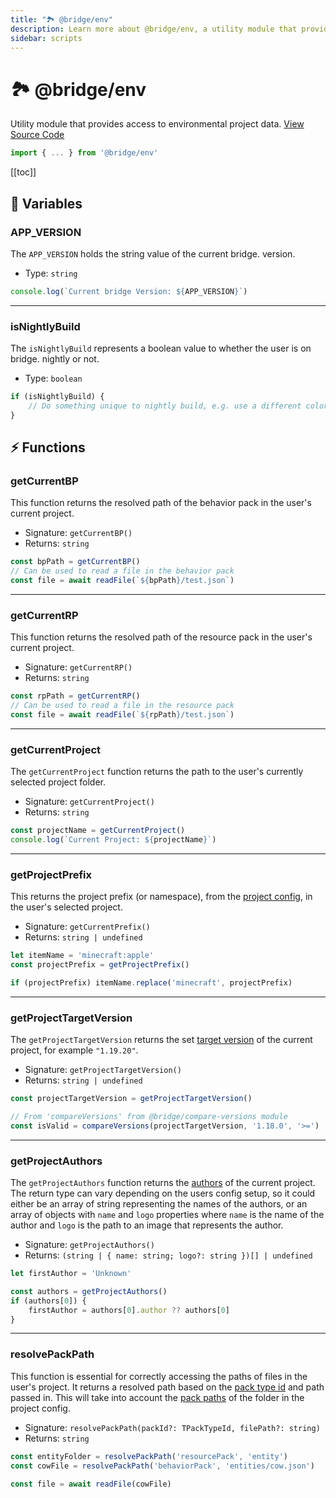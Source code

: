 ```yaml
---
title: "🏞️ @bridge/env"
description: Learn more about @bridge/env, a utility module that provides access to environmental project data.
sidebar: scripts
---
```


# 🏞️ @bridge/env

Utility module that provides access to environmental project data.
[View Source Code](https://github.com/bridge-core/editor/blob/main/src/components/Extensions/Scripts/Modules/env.ts)

```js
import { ... } from '@bridge/env'
```

[[toc]]

## 💼 Variables

### APP_VERSION

The `APP_VERSION` holds the string value of the current bridge. version.

- Type: `string`

```js
console.log(`Current bridge Version: ${APP_VERSION}`)
```

---

### isNightlyBuild

The `isNightlyBuild` represents a boolean value to whether the user is on bridge. nightly or not.

- Type: `boolean`

```js
if (isNightlyBuild) {
    // Do something unique to nightly build, e.g. use a different color scheme
}
```

## ⚡ Functions

### getCurrentBP

This function returns the resolved path of the behavior pack in the user's current project.

- Signature: `getCurrentBP()`
- Returns: `string`

```js
const bpPath = getCurrentBP()
// Can be used to read a file in the behavior pack
const file = await readFile(`${bpPath}/test.json`)
```

---

### getCurrentRP

This function returns the resolved path of the resource pack in the user's current project.

- Signature: `getCurrentRP()`
- Returns: `string`

```js
const rpPath = getCurrentRP()
// Can be used to read a file in the resource pack
const file = await readFile(`${rpPath}/test.json`)
```

---

### getCurrentProject

The `getCurrentProject` function returns the path to the user's currently selected project folder.

- Signature: `getCurrentProject()`
- Returns: `string`

```js
const projectName = getCurrentProject()
console.log(`Current Project: ${projectName}`)
```

---

### getProjectPrefix

This returns the project prefix (or namespace), from the [project config](/guide/misc/project-config.html#namespace), in the user's selected project.

- Signature: `getCurrentPrefix()`
- Returns: `string | undefined`

```js
let itemName = 'minecraft:apple'
const projectPrefix = getProjectPrefix()

if (projectPrefix) itemName.replace('minecraft', projectPrefix)
```

---

### getProjectTargetVersion

The `getProjectTargetVersion` returns the set [target version](/guide/misc/project-config.html#targetversion) of the current project, for example `"1.19.20"`.

- Signature: `getProjectTargetVersion()`
- Returns: `string | undefined`

```js
const projectTargetVersion = getProjectTargetVersion()

// From 'compareVersions' from @bridge/compare-versions module
const isValid = compareVersions(projectTargetVersion, '1.18.0', '>=')
```

---

### getProjectAuthors

The `getProjectAuthors` function returns the [authors](/guide/misc/project-config.html#authors) of the current project. The return type can vary depending on the users config setup, so it could either be an array of string representing the names of the authors, or an array of objects with `name` and `logo` properties where `name` is the name of the author and `logo` is the path to an image that represents the author.

- Signature: `getProjectAuthors()`
- Returns: `(string | { name: string; logo?: string })[] | undefined`

```js
let firstAuthor = 'Unknown'

const authors = getProjectAuthors()
if (authors[0]) {
    firstAuthor = authors[0].author ?? authors[0]
}
```

---

### resolvePackPath

This function is essential for correctly accessing the paths of files in the user's project. It returns a resolved path based on the [pack type id](/extensions/misc/pack-types) and path passed in. This will take into account the [pack paths](/guide/misc/project-config.html#packs) of the folder in the project config.

- Signature: `resolvePackPath(packId?: TPackTypeId, filePath?: string)`
- Returns: `string`

```js
const entityFolder = resolvePackPath('resourcePack', 'entity')
const cowFile = resolvePackPath('behaviorPack', 'entities/cow.json')

const file = await readFile(cowFile)
```

